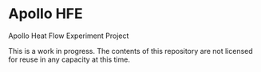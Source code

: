 # Apollo HFE
Apollo Heat Flow Experiment Project

This is a work in progress. The contents of this repository are not licensed for reuse in any capacity at this time.
